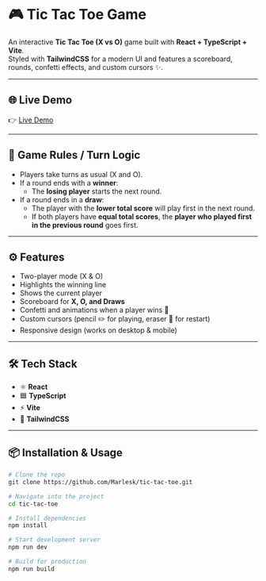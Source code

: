 # 🎮 Tic Tac Toe Game

An interactive **Tic Tac Toe (X vs O)** game built with **React + TypeScript + Vite**.  
Styled with **TailwindCSS** for a modern UI and features a scoreboard, rounds, confetti effects, and custom cursors ✨.

---

## 🌐 Live Demo
👉 [Live Demo](https://marlesk.github.io/tic-tac-toe/)  

---

## 📏 Game Rules / Turn Logic
- Players take turns as usual (X and O).  
- If a round ends with a **winner**:
  - The **losing player** starts the next round.
- If a round ends in a **draw**:
  - The player with the **lower total score** will play first in the next round.
  - If both players have **equal total scores**, the **player who played first in the previous round** goes first.

---

## ⚙️ Features
- Two-player mode (X & O)
- Highlights the winning line
- Shows the current player
- Scoreboard for **X, O, and Draws**
- Confetti and animations when a player wins 🎉
- Custom cursors (pencil ✏️ for playing, eraser 🧽 for restart)
- Responsive design (works on desktop & mobile)

---

## 🛠️ Tech Stack
- ⚛️ **React**
- 🟦 **TypeScript**
- ⚡ **Vite**
- 🎨 **TailwindCSS**

---

## 📦 Installation & Usage
```bash
# Clone the repo
git clone https://github.com/Marlesk/tic-tac-toe.git

# Navigate into the project
cd tic-tac-toe

# Install dependencies
npm install

# Start development server
npm run dev

# Build for production
npm run build

```

